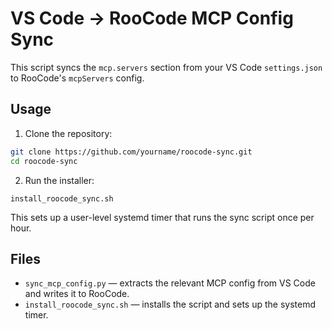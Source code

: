 # VS Code -> RooCode MCP Config Sync

This script syncs the `mcp.servers` section from your VS Code `settings.json` to RooCode's `mcpServers` config.

## Usage

1. Clone the repository:

```bash
git clone https://github.com/yourname/roocode-sync.git
cd roocode-sync
```

2. Run the installer:

```
install_roocode_sync.sh
```

This sets up a user-level systemd timer that runs the sync script once per hour.

## Files

* `sync_mcp_config.py` — extracts the relevant MCP config from VS Code and writes it to RooCode.
* `install_roocode_sync.sh` — installs the script and sets up the systemd timer.